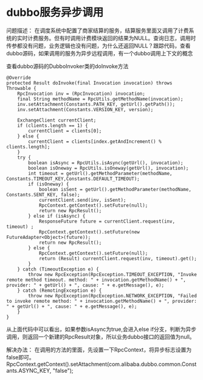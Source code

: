 # dubbo服务异步调用
问题描述：
	在调度系统中配置了商家结算的服务，结算服务里面又调用了计费系统的实时计费服务。但有时调用计费模块返回的结果为NULL。查询日志，调用时传参都没有问题，业务逻辑也没有问题，为什么还返回NULL？跟踪代码，查看dubbo源码，如果调用的服务为异步远程调用，有一个dubbo调用上下文的概念

查看dubbo源码的DubboInvoker类的doInvoke方法

    @Override
    protected Result doInvoke(final Invocation invocation) throws Throwable {
        RpcInvocation inv = (RpcInvocation) invocation;
        final String methodName = RpcUtils.getMethodName(invocation);
        inv.setAttachment(Constants.PATH_KEY, getUrl().getPath());
        inv.setAttachment(Constants.VERSION_KEY, version);
        
        ExchangeClient currentClient;
        if (clients.length == 1) {
            currentClient = clients[0];
        } else {
            currentClient = clients[index.getAndIncrement() % clients.length];
        }
        try {
            boolean isAsync = RpcUtils.isAsync(getUrl(), invocation);
            boolean isOneway = RpcUtils.isOneway(getUrl(), invocation);
            int timeout = getUrl().getMethodParameter(methodName, Constants.TIMEOUT_KEY,Constants.DEFAULT_TIMEOUT);
            if (isOneway) {
            	boolean isSent = getUrl().getMethodParameter(methodName, Constants.SENT_KEY, false);
                currentClient.send(inv, isSent);
                RpcContext.getContext().setFuture(null);
                return new RpcResult();
            } else if (isAsync) {
            	ResponseFuture future = currentClient.request(inv, timeout) ;
                RpcContext.getContext().setFuture(new FutureAdapter<Object>(future));
                return new RpcResult();
            } else {
            	RpcContext.getContext().setFuture(null);
                return (Result) currentClient.request(inv, timeout).get();
            }
        } catch (TimeoutException e) {
            throw new RpcException(RpcException.TIMEOUT_EXCEPTION, "Invoke remote method timeout. method: " + invocation.getMethodName() + ", provider: " + getUrl() + ", cause: " + e.getMessage(), e);
        } catch (RemotingException e) {
            throw new RpcException(RpcException.NETWORK_EXCEPTION, "Failed to invoke remote method: " + invocation.getMethodName() + ", provider: " + getUrl() + ", cause: " + e.getMessage(), e);
        }
    }


从上面代码中可以看出，如果参数isAsync为true,会进入else if分支，判断为异步调用，则返回一个新建的RpcResult对象，所以业务dubbo接口的返回值为null。

解决办法：
在调用的方法的里面，先设置一下RpcContext，将异步标志设置为false即可。
RpcContext.getContext().setAttachment(com.alibaba.dubbo.common.Constants.ASYNC_KEY, "false");